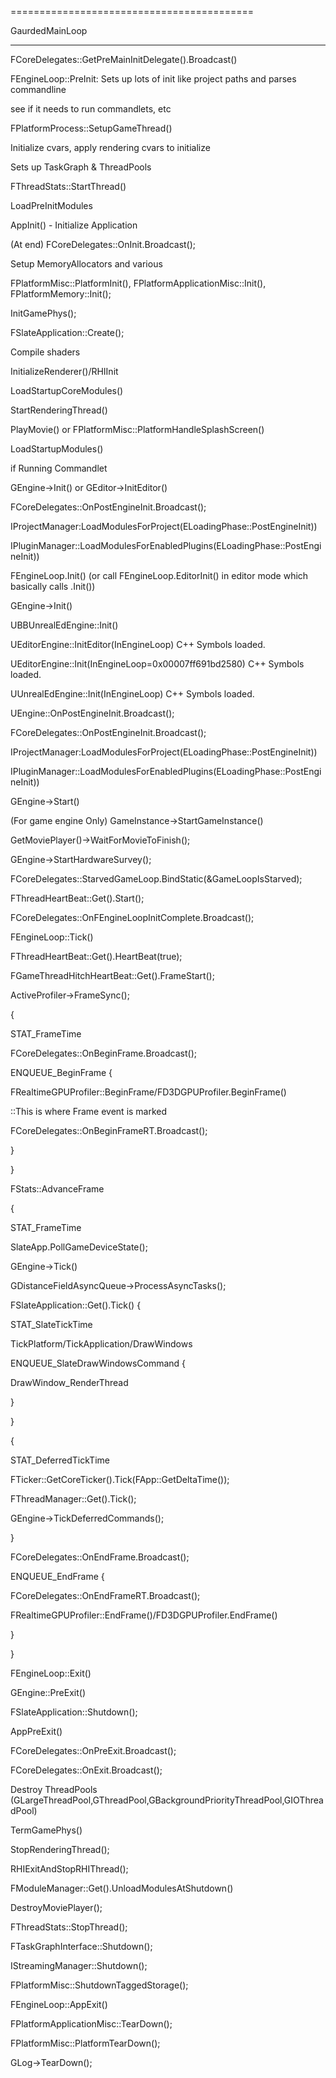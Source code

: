 ==========================================

GaurdedMainLoop

* * *

FCoreDelegates::GetPreMainInitDelegate().Broadcast()

FEngineLoop::PreInit: Sets up lots of init like project paths and parses commandline

see if it needs to run commandlets, etc

FPlatformProcess::SetupGameThread()

Initialize cvars, apply rendering cvars to initialize

Sets up TaskGraph & ThreadPools

FThreadStats::StartThread()

LoadPreInitModules

AppInit() - Initialize Application

(At end) FCoreDelegates::OnInit.Broadcast();

Setup MemoryAllocators and various

FPlatformMisc::PlatformInit(), FPlatformApplicationMisc::Init(), FPlatformMemory::Init();

InitGamePhys();

FSlateApplication::Create();

Compile shaders

InitializeRenderer()/RHIInit

LoadStartupCoreModules()

StartRenderingThread()

PlayMovie() or FPlatformMisc::PlatformHandleSplashScreen()

LoadStartupModules()

if Running Commandlet

GEngine->Init() or GEditor->InitEditor()

FCoreDelegates::OnPostEngineInit.Broadcast();

IProjectManager:LoadModulesForProject(ELoadingPhase::PostEngineInit))

IPluginManager::LoadModulesForEnabledPlugins(ELoadingPhase::PostEngineInit))

FEngineLoop.Init() (or call FEngineLoop.EditorInit() in editor mode which basically calls .Init())

GEngine->Init()

UBBUnrealEdEngine::Init()

UEditorEngine::InitEditor(InEngineLoop) C++ Symbols loaded.

UEditorEngine::Init(InEngineLoop=0x00007ff691bd2580) C++ Symbols loaded.

UUnrealEdEngine::Init(InEngineLoop) C++ Symbols loaded.

UEngine::OnPostEngineInit.Broadcast();

FCoreDelegates::OnPostEngineInit.Broadcast();

IProjectManager:LoadModulesForProject(ELoadingPhase::PostEngineInit))

IPluginManager::LoadModulesForEnabledPlugins(ELoadingPhase::PostEngineInit))

GEngine->Start()

(For game engine Only) GameInstance->StartGameInstance()

GetMoviePlayer()->WaitForMovieToFinish();

GEngine->StartHardwareSurvey();

FCoreDelegates::StarvedGameLoop.BindStatic(&GameLoopIsStarved);

FThreadHeartBeat::Get().Start();

FCoreDelegates::OnFEngineLoopInitComplete.Broadcast();

FEngineLoop::Tick()

FThreadHeartBeat::Get().HeartBeat(true);

FGameThreadHitchHeartBeat::Get().FrameStart();

ActiveProfiler->FrameSync();

{

STAT_FrameTime

FCoreDelegates::OnBeginFrame.Broadcast();

ENQUEUE_BeginFrame {

FRealtimeGPUProfiler::BeginFrame/FD3DGPUProfiler.BeginFrame()

::This is where Frame event is marked

FCoreDelegates::OnBeginFrameRT.Broadcast();

}

}

FStats::AdvanceFrame

{

STAT_FrameTime

SlateApp.PollGameDeviceState();

GEngine->Tick()

GDistanceFieldAsyncQueue->ProcessAsyncTasks();

FSlateApplication::Get().Tick() {

STAT_SlateTickTime

TickPlatform/TickApplication/DrawWindows

ENQUEUE_SlateDrawWindowsCommand {

DrawWindow_RenderThread

}

}

{

STAT_DeferredTickTime

FTicker::GetCoreTicker().Tick(FApp::GetDeltaTime());

FThreadManager::Get().Tick();

GEngine->TickDeferredCommands();

}

FCoreDelegates::OnEndFrame.Broadcast();

ENQUEUE_EndFrame {

FCoreDelegates::OnEndFrameRT.Broadcast();

FRealtimeGPUProfiler::EndFrame()/FD3DGPUProfiler.EndFrame()

}

}

FEngineLoop::Exit()

GEngine::PreExit()

FSlateApplication::Shutdown();

AppPreExit()

FCoreDelegates::OnPreExit.Broadcast();

FCoreDelegates::OnExit.Broadcast();

Destroy ThreadPools (GLargeThreadPool,GThreadPool,GBackgroundPriorityThreadPool,GIOThreadPool)

TermGamePhys()

StopRenderingThread();

RHIExitAndStopRHIThread();

FModuleManager::Get().UnloadModulesAtShutdown()

DestroyMoviePlayer();

FThreadStats::StopThread();

FTaskGraphInterface::Shutdown();

IStreamingManager::Shutdown();

FPlatformMisc::ShutdownTaggedStorage();

FEngineLoop::AppExit()

FPlatformApplicationMisc::TearDown();

FPlatformMisc::PlatformTearDown();

GLog->TearDown();
